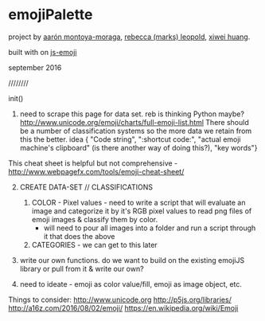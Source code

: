 # emojiPalette

project by [aarón montoya-moraga](https://github.com/aamontoya89), [rebecca (marks) leopold](https://github.com/rebleo), [xiwei huang](https://github.com/thisisXiweiHuang).

built with on [js-emoji](https://github.com/iamcal/js-emoji)

september 2016

////////

init()
1) need to scrape this page for data set. reb is thinking Python maybe? http://www.unicode.org/emoji/charts/full-emoji-list.html
There should be a number of classification systems so the more data we retain from this the better. idea { "Code string", ":shortcut code:", "actual emoji machine's clipboard" (is there another way of doing this?), "key words"}

This cheat sheet is helpful but not comprehensive - http://www.webpagefx.com/tools/emoji-cheat-sheet/

2) 	CREATE DATA-SET // CLASSIFICATIONS
 	1) COLOR - Pixel values - need to write a script that will evaluate an image and categorize it by it's RGB pixel values to read png files of emoji images & classify them by color.
		- will need to pour all images into a folder and run a script through it that does the above
	2) CATEGORIES - we can get to this later

3) write our own functions. do we want to build on the existing emojiJS library or pull from it & write our own?

4) need to ideate - emoji as color value/fill, emoji as image object, etc.

Things to consider:
http://www.unicode.org
http://p5js.org/libraries/
http://a16z.com/2016/08/02/emoji/
https://en.wikipedia.org/wiki/Emoji
